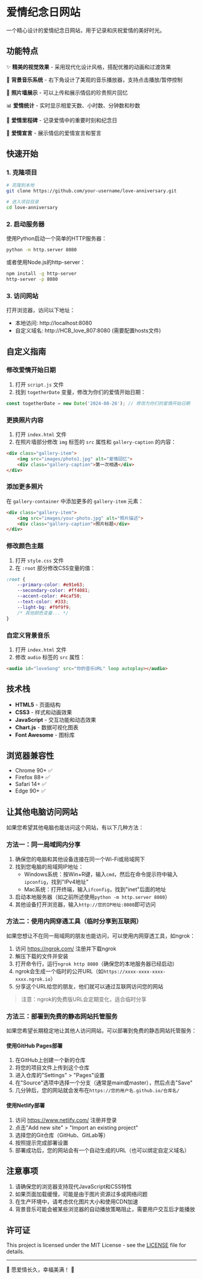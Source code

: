 # 爱情纪念日网站

一个精心设计的爱情纪念日网站，用于记录和庆祝爱情的美好时光。

## 功能特点

✨ **精美的视觉效果** - 采用现代化设计风格，搭配优雅的动画和过渡效果

🎵 **背景音乐系统** - 右下角设计了美观的音乐播放器，支持点击播放/暂停控制

📸 **照片墙展示** - 可以上传和展示情侣的珍贵照片回忆

📊 **爱情统计** - 实时显示相爱天数、小时数、分钟数和秒数

🎁 **爱情里程碑** - 记录爱情中的重要时刻和纪念日

💖 **爱情宣言** - 展示情侣的爱情宣言和誓言

## 快速开始

### 1. 克隆项目

```bash
# 克隆到本地
git clone https://github.com/your-username/love-anniversary.git

# 进入项目目录
cd love-anniversary
```

### 2. 启动服务器

使用Python启动一个简单的HTTP服务器：

```bash
python -m http.server 8080
```

或者使用Node.js的http-server：

```bash
npm install -g http-server
http-server -p 8080
```

### 3. 访问网站

打开浏览器，访问以下地址：
- 本地访问: http://localhost:8080
- 自定义域名: http://HCB_love_807:8080 (需要配置hosts文件)

## 自定义指南

### 修改爱情开始日期

1. 打开 `script.js` 文件
2. 找到 `togetherDate` 变量，修改为你们的爱情开始日期：

```javascript
const togetherDate = new Date('2024-08-26'); // 修改为你们的爱情开始日期
```

### 更换照片内容

1. 打开 `index.html` 文件
2. 在照片墙部分修改 `img` 标签的 `src` 属性和 `gallery-caption` 的内容：

```html
<div class="gallery-item">
    <img src="images/photo1.jpg" alt="爱情回忆">
    <div class="gallery-caption">第一次相遇</div>
</div>
```

### 添加更多照片

在 `gallery-container` 中添加更多的 `gallery-item` 元素：

```html
<div class="gallery-item">
    <img src="images/your-photo.jpg" alt="照片描述">
    <div class="gallery-caption">照片标题</div>
</div>
```

### 修改颜色主题

1. 打开 `style.css` 文件
2. 在 `:root` 部分修改CSS变量的值：

```css
:root {
    --primary-color: #e91e63;
    --secondary-color: #ff4081;
    --accent-color: #4caf50;
    --text-color: #333;
    --light-bg: #f9f9f9;
    /* 其他颜色变量... */
}
```

### 自定义背景音乐

1. 打开 `index.html` 文件
2. 修改 `audio` 标签的 `src` 属性：

```html
<audio id="loveSong" src="你的音乐URL" loop autoplay></audio>
```

## 技术栈

- **HTML5** - 页面结构
- **CSS3** - 样式和动画效果
- **JavaScript** - 交互功能和动态效果
- **Chart.js** - 数据可视化图表
- **Font Awesome** - 图标库

## 浏览器兼容性

- Chrome 90+ ✅
- Firefox 88+ ✅
- Safari 14+ ✅
- Edge 90+ ✅

## 让其他电脑访问网站

如果您希望其他电脑也能访问这个网站，有以下几种方法：

### 方法一：同一局域网内分享

1. 确保您的电脑和其他设备连接在同一个Wi-Fi或局域网下
2. 找到您电脑的局域网IP地址：
   - Windows系统：按Win+R键，输入`cmd`，然后在命令提示符中输入`ipconfig`，找到"IPv4地址"
   - Mac系统：打开终端，输入`ifconfig`，找到"inet"后面的地址
3. 启动本地服务器（如之前所述使用`python -m http.server 8080`）
4. 其他设备打开浏览器，输入`http://您的IP地址:8080`即可访问

### 方法二：使用内网穿透工具（临时分享到互联网）

如果您想让不在同一局域网的朋友也能访问，可以使用内网穿透工具，如ngrok：

1. 访问 https://ngrok.com/ 注册并下载ngrok
2. 解压下载的文件并安装
3. 打开命令行，运行`ngrok http 8080`（确保您的本地服务器已经启动）
4. ngrok会生成一个临时的公开URL（如`https://xxxx-xxxx-xxxx-xxxx.ngrok.io`）
5. 分享这个URL给您的朋友，他们就可以通过互联网访问您的网站

> 注意：ngrok的免费版URL会定期变化，适合临时分享

### 方法三：部署到免费的静态网站托管服务

如果您希望长期稳定地让其他人访问网站，可以部署到免费的静态网站托管服务：

#### 使用GitHub Pages部署

1. 在GitHub上创建一个新的仓库
2. 将您的项目文件上传到这个仓库
3. 进入仓库的"Settings" > "Pages"设置
4. 在"Source"选项中选择一个分支（通常是main或master），然后点击"Save"
5. 几分钟后，您的网站就会发布在`https://您的用户名.github.io/仓库名/`

#### 使用Netlify部署

1. 访问 https://www.netlify.com/ 注册并登录
2. 点击"Add new site" > "Import an existing project"
3. 选择您的Git仓库（GitHub、GitLab等）
4. 按照提示完成部署设置
5. 部署成功后，您的网站会有一个自动生成的URL（也可以绑定自定义域名）

## 注意事项

1. 请确保您的浏览器支持现代JavaScript和CSS特性
2. 如果页面加载缓慢，可能是由于图片资源过多或网络问题
3. 在生产环境中，请考虑优化图片大小和使用CDN加速
4. 背景音乐可能会被某些浏览器的自动播放策略阻止，需要用户交互后才能播放

## 许可证

This project is licensed under the MIT License - see the [LICENSE](LICENSE) file for details.

---

💖 愿爱情长久，幸福美满！ 💖
